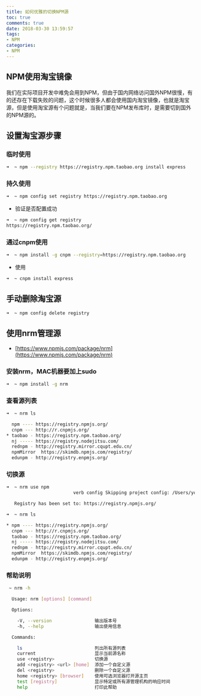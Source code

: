 ```yaml
---
title: 如何优雅的切换NPM源
toc: true
comments: true
date: 2018-03-30 13:59:57
tags:
- NPM
categories:
- NPM
---
```


## NPM使用淘宝镜像
我们在实际项目开发中难免会用到NPM，但由于国内网络访问国外NPM很慢，有的还存在下载失败的问题，这个时候很多人都会使用国内淘宝镜像，也就是淘宝源，但是使用淘宝源有个问题就是，当我们要在NPM发布库时，是需要切到国外的NPM源的。

## 设置淘宝源步骤
### 临时使用
```bash
➜  ~ npm --registry https://registry.npm.taobao.org install express
```

### 持久使用
```bash
➜  ~ npm config set registry https://registry.npm.taobao.org
```

* 验证是否配置成功

```bash
➜  ~ npm config get registry
https://registry.npm.taobao.org/
```

### 通过cnpm使用
```bash
➜  ~ npm install -g cnpm --registry=https://registry.npm.taobao.org
```
* 使用

```bash
➜  ~ cnpm install express
```

## 手动删除淘宝源
```bash
➜  ~ npm config delete registry
```

## 使用nrm管理源
* [https://www.npmjs.com/package/nrm](https://www.npmjs.com/package/nrm)
### 安装nrm，MAC机器要加上sudo
```bash
➜  ~ npm install -g nrm
```
### 查看源列表
```bash
➜  ~ nrm ls

  npm ---- https://registry.npmjs.org/
  cnpm --- http://r.cnpmjs.org/
* taobao - https://registry.npm.taobao.org/
  nj ----- https://registry.nodejitsu.com/
  rednpm - http://registry.mirror.cqupt.edu.cn/
  npmMirror  https://skimdb.npmjs.com/registry/
  edunpm - http://registry.enpmjs.org/
```

### 切换源
```bash
➜  ~ nrm use npm
                         verb config Skipping project config: /Users/youcanping

   Registry has been set to: https://registry.npmjs.org/

➜  ~ nrm ls

* npm ---- https://registry.npmjs.org/
  cnpm --- http://r.cnpmjs.org/
  taobao - https://registry.npm.taobao.org/
  nj ----- https://registry.nodejitsu.com/
  rednpm - http://registry.mirror.cqupt.edu.cn/
  npmMirror  https://skimdb.npmjs.com/registry/
  edunpm - http://registry.enpmjs.org/
```

### 帮助说明
```bash
 ~ nrm -h

  Usage: nrm [options] [command]

  Options:

    -V, --version                输出版本号
    -h, --help                   输出使用信息

  Commands:

    ls                           列出所有源列表
    current                      显示当前源名称
    use <registry>               切换源
    add <registry> <url> [home]  添加一个自定义源
    del <registry>               删除一个自定义源
    home <registry> [browser]    使用可选浏览器打开源主页
    test [registry]              显示特定或所有源管理机构的响应时间
    help                         打印此帮助
```






